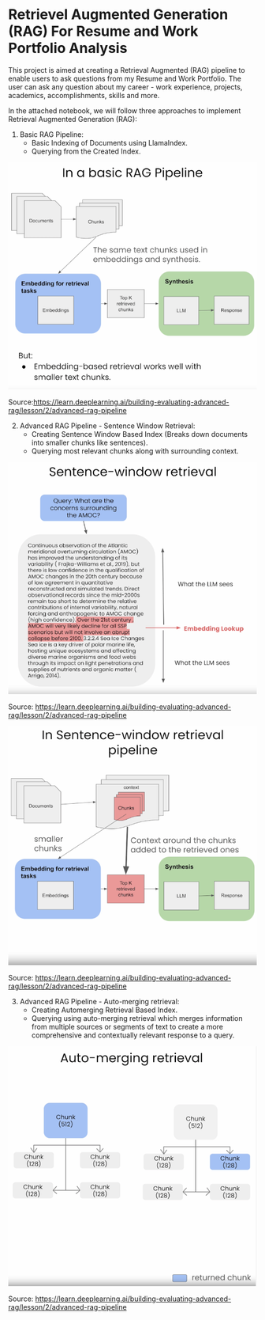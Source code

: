 # Retrievel Augmented Generation (RAG) For Resume and Work Portfolio Analysis

This project is aimed at creating a Retrieval Augmented (RAG) pipeline to enable users to ask questions from my Resume and Work Portfolio. The user can ask any question about my career - work experience, projects, academics, accomplishments, skills and more. 

In the attached notebook, we will follow three approaches to implement Retrieval Augmented Generation (RAG):
1. Basic RAG Pipeline:
    - Basic Indexing of Documents using LlamaIndex.
    - Querying from the Created Index.
  
![alt text](https://github.com/faizankhan29/RAG-For-Resume-and-Work-Portfolio-Analysis/blob/main/images/basic_1.png?raw=true)


Source:https://learn.deeplearning.ai/building-evaluating-advanced-rag/lesson/2/advanced-rag-pipeline



2. Advanced RAG Pipeline - Sentence Window Retrieval:
    - Creating Sentence Window Based Index (Breaks down documents into smaller chunks like sentences).
    - Querying most relevant chunks along with surrounding context.

![alt text](https://github.com/faizankhan29/RAG-For-Resume-and-Work-Portfolio-Analysis/blob/main/images/sentence_window_1.png?raw=true)

Source: https://learn.deeplearning.ai/building-evaluating-advanced-rag/lesson/2/advanced-rag-pipeline

![alt text](https://github.com/faizankhan29/RAG-For-Resume-and-Work-Portfolio-Analysis/blob/main/images/sentence_window_2.png?raw=true)


Source: https://learn.deeplearning.ai/building-evaluating-advanced-rag/lesson/2/advanced-rag-pipeline

3. Advanced RAG Pipeline - Auto-merging retrieval:
    - Creating Automerging Retrieval Based Index.
    - Querying using auto-merging retrieval which merges information from multiple sources or segments of text to create a more comprehensive and contextually relevant response to a query.
  
![alt text](https://github.com/faizankhan29/RAG-For-Resume-and-Work-Portfolio-Analysis/blob/main/images/am_retrieval.png?raw=true)

Source: https://learn.deeplearning.ai/building-evaluating-advanced-rag/lesson/2/advanced-rag-pipeline
